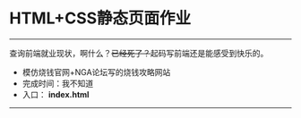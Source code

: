 # HTML+CSS静态页面作业
***
查询前端就业现状，啊什么？~~已经死了？~~起码写前端还是能感受到快乐的。
+ 模仿烧钱官网+NGA论坛写的烧钱攻略网站
+ 完成时间：我不知道
+ 入口： **index.html**
***

